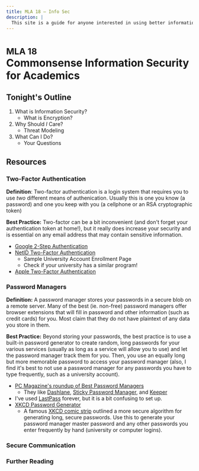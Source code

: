 ```yaml
---
title: MLA 18 – Info Sec
description: |
  This site is a guide for anyone interested in using better information security practices in your work as an academic. Specifically created in support of a workshop at MLA 2018 in NYC.
---
```

# <small class="pl4">MLA 18</small> <br> Commonsense Information Security for Academics

## Tonight's Outline

1. What is Information Security?
	* What is Encryption?
1. Why Should *I* Care?
	* Threat Modeling
1. What Can I Do?
	* Your Questions

## Resources

### Two-Factor Authentication

**Definition**: Two-factor authentication is a login system that requires you to use *two* different means of authenication. Usually this is one you know (a password) and one you keep with you (a cellphone or an RSA cryptographic token)

**Best Practice:** Two-factor can be a bit inconvenient (and don't forget your authentication token at home!), but it really does increase your security and is essential on any email address that may contain sensitive information.

* [Google 2-Step Authentication](https://www.google.com/landing/2step/)
* [NetID Two-Factor Authentication](https://gateway.tamu.edu/duo-enroll/)
	- Sample University Account Enrollment Page
	- Check if your university has a similar program!
* [Apple Two-Factor Authentication](https://support.apple.com/en-us/HT204915)

### Password Managers

**Definition:** A password manager stores your passwords in a secure blob on a remote server. Many of the best (ie. non-free) password managers offer browser extensions that will fill in password and other information (such as credit cards) for you. Most claim that they do not have plaintext of any data you store in them.

**Best Practice:** Beyond storing your passwords, the best practice is to use a built-in password generator to create random, long passwords for your various services (usually as long as a service will allow you to use) and let the password manager track them for you. Then, you use an equally long but more memorable password to access your password manager (also, I find it's best to not use a password manager for any passwords you have to type frequently, such as a university account).

* [PC Magazine's roundup of Best Password Managers](https://www.pcmag.com/article2/0,2817,2407168,00.asp)
	- They like [Dashlane](https://www.dashlane.com/), [Sticky Password Manager](https://www.stickypassword.com/), and [Keeper](https://keepersecurity.com/)
* I've used [LastPass](https://www.lastpass.com) forever, but it is a bit confusing to set up.
* [XKCD Password Generator](http://preshing.com/20110811/xkcd-password-generator/)
	- A famous [XKCD comic strip](https://xkcd.com/936/) outlined a more secure algorithm for generating long, secure passwords. Use this to generate your password manager master password and any other passwords you enter frequently by hand (university or computer logins).

### Secure Communication

### Further Reading


